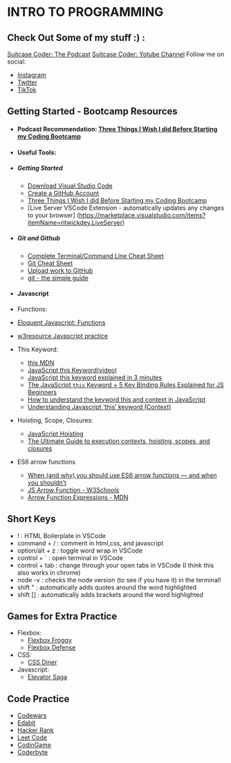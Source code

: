 # INTRO TO PROGRAMMING

## Check Out Some of my stuff :) :
[Suitcase Coder: The Podcast](https://anchor.fm/suitcase-coder)
[Suitcase Coder: Yotube Channel](https://www.youtube.com/c/suitcasecoder)
Follow me on social: 
  - [Instagram](https://www.instagram.com/suitcasecoder/)
  - [Twitter](https://twitter.com/CoderSuitcase)
  - [TikTok](https://www.tiktok.com/@suitcasecoder?lang=en)

## Getting Started - Bootcamp Resources

- #### Podcast Recommendation: [Three Things I Wish I did Before Starting my Coding Bootcamp](https://anchor.fm/suitcase-coder/episodes/06-Three-Things-I-Wish-I-Did-Before-Starting-My-Coding-Bootcamp-ebjsnc)

- #### Useful Tools:
- ##### Getting Started

  - [Download Visual Studio Code](https://code.visualstudio.com/)
  - [Create a GitHub Account](https://github.com/)
  - [Three Things I Wish I did Before Starting my Coding Bootcamp](https://anchor.fm/suitcase-coder/episodes/06-Three-Things-I-Wish-I-Did-Before-Starting-My-Coding-Bootcamp-ebjsnc)
  - [Live Server VSCode Extension - automatically updates any changes to your browser] (https://marketplace.visualstudio.com/items?itemName=ritwickdey.LiveServer)

- ##### Git and Github

  - [Complete Terminal/Command Line Cheat Sheet](https://gist.github.com/cferdinandi/ef665330286fd5d7127d)
  - [Git Cheat Sheet](https://alvinalexander.com/git/git-cheat-sheet-git-reference-commands/)
  - [Upload work to GitHub](https://www.youtube.com/watch?v=5Hn2xr14OOs&t=37s)
  - [git - the simple guide](https://rogerdudler.github.io/git-guide/)

- #### Javascript
- Functions:
- [Eloquent Javascript: Functions](https://eloquentjavascript.net/03_functions.html)
- [w3resource Javascript practice](https://www.w3resource.com/javascript-exercises/javascript-functions-exercises.php)
- This Keyword:
  - [this MDN](https://developer.mozilla.org/en-US/docs/Web/JavaScript/Reference/Operators/this)
  - [JavaScript this Keyword(video)](https://www.youtube.com/watch?v=gvicrj31JOM)
  - [JavaScript this keyword explained in 3 minutes](https://www.youtube.com/watch?v=Pi3QC_fVaD0)
  - [The JavaScript `this` Keyword + 5 Key Binding Rules Explained for JS Beginners](https://www.freecodecamp.org/news/javascript-this-keyword-binding-rules/)
  - [How to understand the keyword this and context in JavaScript](https://www.freecodecamp.org/news/how-to-understand-the-keyword-this-and-context-in-javascript-cd624c6b74b8/)
  - [Understanding Javascript ‘this’ keyword (Context)](https://towardsdatascience.com/javascript-context-this-keyword-9a78a19d5786)
- Hoisting, Scope, Closures:
  - [JavaScript Hoisting](https://www.javascripttutorial.net/javascript-hoisting/)
  - [The Ultimate Guide to execution contexts, hoisting, scopes, and closures](https://www.youtube.com/watch?v=Nt-qa_LlUH0&t=193s)
- ES6 arrow functions
  - [When (and why) you should use ES6 arrow functions — and when you shouldn’t](https://www.freecodecamp.org/news/when-and-why-you-should-use-es6-arrow-functions-and-when-you-shouldnt-3d851d7f0b26/)
  - [JS Arrow Function - W3Schools](https://www.w3schools.com/js/js_arrow_function.asp)
  - [Arrow Function Expressions - MDN](https://developer.mozilla.org/en-US/docs/Web/JavaScript/Reference/Functions/Arrow_functions)

## Short Keys

- ! : HTML Boilerplate in VSCode
- command + / : comment in html,css, and javascript
- option/alt + z : toggle word wrap in VSCode
- control + ` : open terminal in VSCode
- control + tab : change through your open tabs in VSCode (I think this also works in chrome)
- node -v : checks the node version (to see if you have it) in the terminal!
- shift " : automatically adds quotes around the word highlighted
- shift [] : automatically adds brackets around the word highlighted

## Games for Extra Practice

- Flexbox:
  - [Flexbox Froggy](http://flexboxfroggy.com/)
  - [Flexbox Defense](http://www.flexboxdefense.com/)
- CSS:
  - [CSS Diner](https://flukeout.github.io/)
- Javascript:
  - [Elevator Saga](http://play.elevatorsaga.com/)

## Code Practice

- [Codewars](https://www.codewars.com/)
- [Edabit](https://edabit.com/)
- [Hacker Rank](https://www.hackerrank.com/)
- [Leet Code](https://leetcode.com/)
- [CodinGame](https://www.codingame.com/start)
- [Coderbyte](https://coderbyte.com/)
